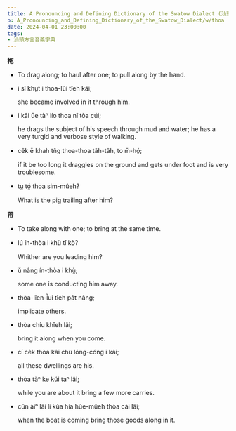 ```yaml
---
title: A Pronouncing and Defining Dictionary of the Swatow Dialect (汕頭方言音義字典) / thoa
p: A_Pronouncing_and_Defining_Dictionary_of_the_Swatow_Dialect/w/thoa
date: 2024-04-01 23:00:00
tags: 
- 汕頭方言音義字典
---
```



**拖**
- To drag along; to haul after one; to pull along by the hand.

- i sĭ khṳt i thoa-lŭi tîeh kâi;

  she became involved in it through him.

- i kâi ūe tàⁿ lío thoa nî tòa cúi;

  he drags the subject of his speech through mud and water; he has a very turgid and verbose style of walking.

- cêk ē khah tn̂g thoa-thoa tâh-tâh, to m̄-hó̤;

  if it be too long it draggles on the ground and gets under foot and is very troublesome.

- tṳ tó̤ thoa sim-mûeh?

  What is the pig trailing after him?

**帶**
- To take along with one; to bring at the same time.

- lṳ́ ín-thòa i khṳ̀ tī kò̤?

  Whither are you leading him?

- ŭ nâng ín-thòa i khṳ̀;

  some one is conducting him away.

- thòa-lîen-l̆ui tîeh pât nâng;

  implicate others.

- thòa chíu khîeh lâi;

  bring it along when you come.

- cí cêk thòa kâi chù lóng-cóng i kâi;

  all these dwellings are his.

- thòa tàⁿ ke kúi taⁿ lâi;

  while you are about it bring a few more carries.

- cûn àiⁿ lâi li kŭa hía hùe-mûeh thòa cài lâi;

  when the boat is coming bring those goods along in it.